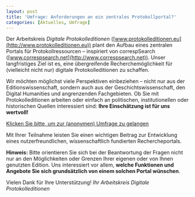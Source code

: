 ```yaml
---
layout: post
title: 'Umfrage: Anforderungen an ein zentrales Protokollportal?'
categories: [Aktuelles, Umfrage]
---
```

Der Arbeitskreis *Digitale Protokolleditionen* ([www.protokolleditionen.eu](http://www.protokolleditionen.eu)) plant den Aufbau eines zentralen Portals für Protokollressourcen – inspiriert von correspSearch ([www.correspsearch.net](http://www.correspsearch.net)). Unser langfristiges Ziel ist es, eine übergreifende Recherchemöglichkeit für (vielleicht nicht nur) digitale Protokolleditionen zu schaffen.

<!--more-->

Wir möchten möglichst viele Perspektiven einbeziehen – nicht nur aus der Editionswissenschaft, sondern auch aus der Geschichtswissenschaft, den Digital Humanities und angrenzenden Fachgebieten. Ob Sie mit Protokolleditionen arbeiten oder einfach an politischen, institutionellen oder historischen Quellen interessiert sind: **Ihre Einschätzung ist für uns wertvoll!**

[Klicken Sie bitte, um zur (anonymen) Umfrage zu gelangen  ](https://survey.academiccloud.de/index.php/554386?lang=de)

Mit Ihrer Teilnahme leisten Sie einen wichtigen Beitrag zur Entwicklung eines nutzerfreundlichen, wissenschaftlich fundierten Rechercheportals.

**Hinweis:** Bitte orientieren Sie sich bei der Beantwortung der Fragen nicht nur an den Möglichkeiten oder Grenzen Ihrer eigenen oder von Ihnen genutzten Edition. Uns interessiert vor allem, **welche Funktionen und Angebote Sie sich grundsätzlich von einem solchen Portal wünschen**.

Vielen Dank für Ihre Unterstützung!
 *Ihr Arbeitskreis Digitale Protokolleditionen*